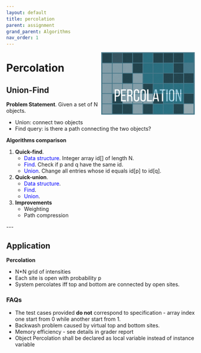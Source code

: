 ```yaml
---
layout: default
title: percolation
parent: assignment
grand_parent: Algorithms
nav_order: 1
---
```

<img align="right" src="/assets/image/percolation.png" alt = "hi" width="250">

# Percolation
## Union-Find
**Problem Statement**. Given a set of N objects.
* Union: connect two objects
* Find query: is there a path connecting the two objects?

**Algorithms comparison**
<ol>
<li>
<strong>Quick-find</strong>.
<ul>
<li><span style="color:blue">Data structure</span>.
Integer array id[] of length N.</li>
<li><span style="color:blue">Find</span>. Check if p and q have the same id.</li>
<li><span style="color:blue">Union</span>. Change all entries whose id equals id[p] to id[q]. </li>
</ul>
</li>

<li>
<strong>Quick-union</strong>.
<ul>
<li><span style="color:blue">Data structure</span>. </li>
<li><span style="color:blue">Find</span>. </li>
<li><span style="color:blue">Union</span>.</li>
</ul>
</li>

<li>
<strong>Improvements </strong>
<ul>
<li> Weighting  </li>
<li> Path compression  </li>
</ul>
</li>

</ol>
---

## Application
**Percolation**
* N*N grid of intensities
* Each site is open with probability p
* System percolates iff top and bottom are connected by open sites.

### FAQs
* The test cases provided **do not** correspond to specification - array index one start from 0 while another start from 1.
* Backwash problem caused by virtual top and bottom sites.
* Memory efficiency - see details in grader report
* Object Percolation shall be declared as local variable instead of instance variable
